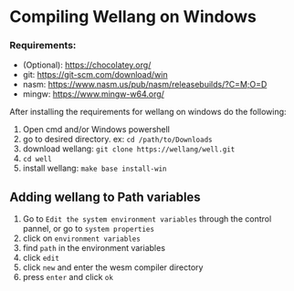 # Compiling Wellang on Windows

### Requirements:

-	(Optional): https://chocolatey.org/
-	git:	https://git-scm.com/download/win
-	nasm:	https://www.nasm.us/pub/nasm/releasebuilds/?C=M;O=D
-	mingw:	https://www.mingw-w64.org/

After installing the requirements for wellang on windows do the following:

1.  Open cmd and/or Windows powershell
2.  go to desired directory. ex: ``cd /path/to/Downloads``
3.  download wellang: ``git clone https://wellang/well.git``
4.  ``cd well``
5.  install wellang: ``make base install-win``

## Adding wellang to Path variables

1.  Go to ``Edit the system environment variables`` through the control pannel, or go to ``system properties``
2.  click on ``environment variables``
3.  find ``path`` in the environment variables
4.  click ``edit``
5.  click ``new`` and enter the wesm compiler directory
6.  press ``enter`` and click ``ok``
